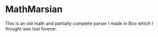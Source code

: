 # MathMarsian
This is an old math and partially complete parser I made in Boo which I thought was lost forever.
